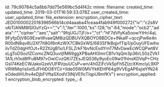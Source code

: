 id: 79c90784c5a8bb7dd75e569bc5d4f42c
mime: 
filename: 
created_time: 
updated_time: 2019-03-01T16:59:33.078Z
user_created_time: 
user_updated_time: 
file_extension: 
encryption_cipher_text: JED01000022018398566b14cd4aaaba41ceaa4fab949f000272{"iv":"c2s8VvAiT/ANM8ISlOuYzQ==","v":1,"iter":1000,"ks":128,"ts":64,"mode":"ocb2","adata":"","cipher":"aes","salt":"9fqUGJTjF/o=","ct":"hF7dVfyKa5oowYtHr/4aL9FyfpDjV8G9ExwWvaeQM8izQDBUVXQBOYO8BDCe+lNkaIF+qccjPw6e4nR00dN8qv8U2Xf7It8Gf6nKzWX7CBk0xWS/683Sf1kBqjvfTip1/pOuyUFEwihxilvTdZ0dgHfOJt+R2ZtUgB1x/LFSLZrkF1bvNcExdYrnT7MvDawEcWCQPwt8VsLgToDSoi/lZComcZNQ3uvtjfM69ggXPBaAHGImrCB1v1qQm3p36rL50zZVk11A1Lrh1xd8fFuBM97vOwiCvzQKi7ZEsJEQ536y9yoEc09w01hlnsKDVqP+CHzGsI74KeECWJakoGzeVUFRVpuUCsP+wn/4h0ZiFcVk5pFh5ZlzcXKmclyL9XPVRWMqrIsIixt5JFHtDO8YCi/+IIde05W0MVYkKEHP64g9VVEgAP6sjieYfN24sOdediHUhv4eDjbFVftaSXodV3INjVEfIcTlqpU9mfKV"}
encryption_applied: 1
encryption_blob_encrypted: 
type_: 4